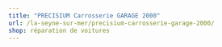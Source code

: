 ```yaml
---
title: "PRECISIUM Carrosserie GARAGE 2000"
url: /la-seyne-sur-mer/precisium-carrosserie-garage-2000/
shop: réparation de voitures
---
```

